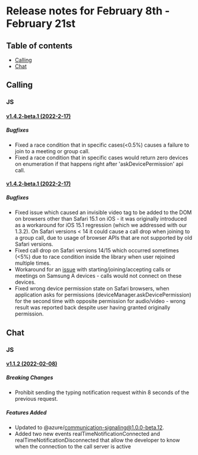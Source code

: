 # Release notes for  February 8th - February 21st

## Table of contents
* [Calling](#calling)
* [Chat](#chat)

## Calling

### JS
#### [v1.4.2-beta.1 (2022-2-17)](https://github.com/Azure/Communication/blob/master/releasenotes/acs-javascript-calling-library-release-notes.md#v143-beta1-2022-2-18)

##### Bugfixes
- Fixed a race condition that in specific cases(<0.5%) causes a failure to join to a meeting or group call.
- Fixed a race condition that in specific cases would return zero devices on enumeration if that happens right after 'askDevicePermission' api call.

#### [v1.4.2-beta.1 (2022-2-17)](https://github.com/Azure/Communication/blob/master/releasenotes/acs-javascript-calling-library-release-notes.md#v142-beta1-2022-2-17)

##### Bugfixes
- Fixed issue which caused an invisible video tag to be added to the DOM on browsers other than Safari 15.1 on iOS - it was originally introduced as a workaround for iOS 15.1 regression (which we addressed with our 1.3.2). On Safari versions < 14 it could cause a call drop when joining to a group call, due to usage of browser APIs that are not supported by old Safari versions.
- Fixed call drop on Safari versions 14/15 which occurred sometimes (<5%) due to race condition inside the library when user rejoined multiple times.
- Workaround for an [issue](https://docs.microsoft.com/en-us/azure/communication-services/concepts/known-issues#some-android-devices-failing-to-join-calls-and-meetings) with starting/joining/accepting calls or meetings on Samsung A devices - calls would not connect on these devices.
- Fixed wrong device permission state on Safari browsers, when application asks for permissions (deviceManager.askDevicePermission) for the second time with opposite permission for audio/video - wrong result was reported back despite user having granted originally permission.

## Chat

### JS
#### [v1.1.2 (2022-02-08)](https://github.com/Azure/azure-sdk-for-js/blob/main/sdk/communication/communication-chat/CHANGELOG.md#112-2022-02-08)

##### Breaking Changes
- Prohibit sending the typing notification request within 8 seconds of the previous request.

##### Features Added
- Updated to @azure/communication-signaling@1.0.0-beta.12.
- Added two new events realTimeNotificationConnected and realTimeNotificationDisconnected that allow the developer to know when the connection to the call server is active
